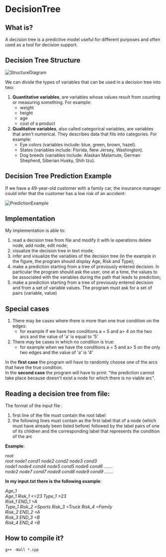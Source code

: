# DecisionTree

## What is?
A decision tree is a predictive model useful for different purposes and often used as a tool for decision support.

## Decision Tree Structure
![StructureDiagram](https://user-images.githubusercontent.com/62540354/121877100-8d5d4880-cd0a-11eb-918f-45553a47043a.png)

We can divide the types of variables that can be used in a decision tree into two:

1) **Quantitative variables**, are variables whose values result from counting or measuring something. For example: 
    * weight
    * height
    * age
    * cost of a product
2) **Qualitative variables**, also called categorical variables, are variables that aren't numerical. They describes data that fits into categories. For example:
    * Eye colors (variables include: blue, green, brown, hazel).
    * States (variables include: Florida, New Jersey, Washington).
    * Dog breeds (variables include: Alaskan Malamute, German Shepherd, Siberian Husky, Shih tzu).

## Decision Tree Prediction Example
If we have a 49-year-old customer with a family car, the insurance manager could infer that the customer has a low risk of an accident:

![PredictionExample](https://user-images.githubusercontent.com/62540354/121874285-85e87000-cd07-11eb-909b-82a836cc29f4.png)

## Implementation
My implementation is able to:
1) read a decision tree from file and modify it with le
operations delete node, add node, edit node;
2) visualize the decision tree in text mode;
3) infer and visualize the variables of the decision tree
(in the example in the figure, the program should display
Age, Risk and Type);
4) make a prediction starting from a tree of
previously entered decision. In particular the
program should ask the user, one at a time, the
values to be associated with the variables during the path that leads
to prediction;
5) make a prediction starting from a tree of
previously entered decision and from a set of
variable values. The program must ask for a
set of pairs (variable, value)

## Special cases
1) There may be cases where there is more than one true condition on the edges:
    * for example if we have two conditions a = 5 and a> 4 on the two arcs and the value of 'a' is equal to '5' <br/>
2) There may be cases in which no condition is true:<br/>
    * for example when we have the conditions a = 5 and a> 5 on the only two edges and the value of 'a' is '4'

In the **first case** the program will have to randomly choose one of the arcs that have the true condition.<br/>
In the **second case** the program will have to print: "the prediction cannot take place because doesn't exist a node for which there is no viable arc".

## Reading a decision tree from file:
The format of the input file :
1) first line of the file must contain the root label
2) the following lines must contain as the first label that of a node (which must have already been listed before) followed by the label pairs of one of its children and the corresponding label that represents the condition of the arc

**Example**:

*root <br/>
root node1 cond1 node2 cond2 node3 cond3 <br/>
node1 node4 cond4 node5 cond5 node6 cond6 ....... <br/>
node2 node7 cond7 node8 cond8 node9 cond9 ....... <br/>*

**In my input.txt there is the following example**:

*Age_1 <br/>
Age_1 Risk_1 <=23 Type_1 >23 <br/>
Risk_1 END_1 =A <br/>
Type_1 Risk_2 =Sports Risk_3 =Truck Risk_4 =Family <br/>
Risk_2 END_2 =A <br/>
Risk_3 END_3 =B <br/>
Risk_4 END_4 =B*

## How to compile it?
`g++ -Wall *.cpp` 
